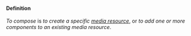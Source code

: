 #### Definition

*To compose* is *to create a specific [media resource](https://github.com/gcassel/Modular-Organizing-Terminology/blob/master/terms/media-resource.md)*, or *to add one or more components to an existing media resource*.

